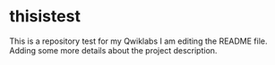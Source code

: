 # thisistest
This is a repository test for my Qwiklabs 
I am editing the README file. Adding some more details about the project description.
